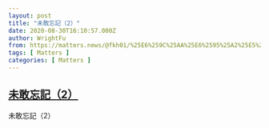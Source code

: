 ```yaml
---
layout: post
title: "未敢忘記（2）"
date: 2020-08-30T16:10:57.000Z
author: WrightFu
from: https://matters.news/@fkh01/%25E6%259C%25AA%25E6%2595%25A2%25E5%25BF%2598%25E8%25A8%2598-2-bafyreifywkkuzbmon2zug2k422otno2s7lu4njo64rju3jiolzasn37orq
tags: [ Matters ]
categories: [ Matters ]
---
```

<!--1598803857000-->
[未敢忘記（2）](https://matters.news/@fkh01/%25E6%259C%25AA%25E6%2595%25A2%25E5%25BF%2598%25E8%25A8%2598-2-bafyreifywkkuzbmon2zug2k422otno2s7lu4njo64rju3jiolzasn37orq)
------

<div>
未敢忘記（2）
</div>
